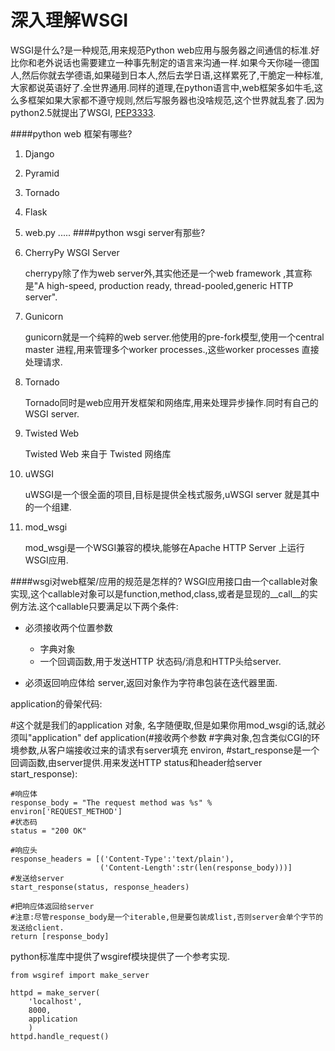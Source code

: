 深入理解WSGI
===================
WSGI是什么?是一种规范,用来规范Python web应用与服务器之间通信的标准.好比你和老外说话也需要建立一种事先制定的语言来沟通一样.如果今天你碰一德国人,然后你就去学德语,如果碰到日本人,然后去学日语,这样累死了,干脆定一种标准,大家都说英语好了.全世界通用.同样的道理,在python语言中,web框架多如牛毛,这么多框架如果大家都不遵守规则,然后写服务器也没啥规范,这个世界就乱套了.因为python2.5就提出了WSGI, [PEP3333](http://www.python.org/dev/peps/pep-3333/).

####python web 框架有哪些?

1. Django
2. Pyramid
3. Tornado
4. Flask
5. web.py
.....
####python wsgi server有那些?

1. CherryPy WSGI Server  

    cherrypy除了作为web server外,其实他还是一个web framework ,其宣称是"A high-speed, production ready, thread-pooled,generic HTTP server". 
2. Gunicorn  

    gunicorn就是一个纯粹的web server.他使用的pre-fork模型,使用一个central master 进程,用来管理多个worker processes.,这些worker processes 直接处理请求.  

3. Tornado  
    
    Tornado同时是web应用开发框架和网络库,用来处理异步操作.同时有自己的WSGI server.

4. Twisted Web

    Twisted Web 来自于 Twisted 网络库

5. uWSGI

    uWSGI是一个很全面的项目,目标是提供全栈式服务,uWSGI server 就是其中的一个组建.

6. mod_wsgi
    
    mod_wsgi是一个WSGI兼容的模块,能够在Apache HTTP Server 上运行 WSGI应用.

####wsgi对web框架/应用的规范是怎样的?
WSGI应用接口由一个callable对象实现,这个callable对象可以是function,method,class,或者是显现的__call__的实例方法.这个callable只要满足以下两个条件:  

* 必须接收两个位置参数
    
    * 字典对象
    * 一个回调函数,用于发送HTTP 状态码/消息和HTTP头给server.
* 必须返回响应体给 server,返回对象作为字符串包装在迭代器里面.

application的骨架代码:   

#这个就是我们的application 对象, 名字随便取,但是如果你用mod_wsgi的话,就必须叫"application"
def application(#接收两个参数
        #字典对象,包含类似CGI的环境参数,从客户端接收过来的请求有server填充
        environ,
        #start_response是一个回调函数,由server提供.用来发送HTTP status和header给server
        start_response):

    #响应体
    response_body = "The request method was %s" % environ['REQUEST_METHOD']
    #状态码
    status = "200 OK"
    
    #响应头
    response_headers = [('Content-Type':'text/plain'),
                        ('Content-Length':str(len(response_body)))]
    #发送给server
    start_response(status, response_headers)

    #把响应体返回给server
    #注意:尽管response_body是一个iterable,但是要包装成list,否则server会单个字节的发送给client.
    return [response_body]

python标准库中提供了wsgiref模块提供了一个参考实现.
    
    from wsgiref import make_server
    
    httpd = make_server(
        'localhost',
        8000,
        application
        )
    httpd.handle_request()
    
